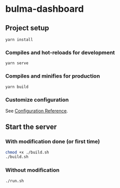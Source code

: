 # bulma-dashboard

## Project setup
```
yarn install
```

### Compiles and hot-reloads for development
```
yarn serve
```

### Compiles and minifies for production
```
yarn build
```

### Customize configuration
See [Configuration Reference](https://cli.vuejs.org/config/).

## Start the server
### With modification done (or first time)
```bash
chmod +x ./build.sh
./build.sh
```

### Without modification
```bash
./run.sh
```
 
